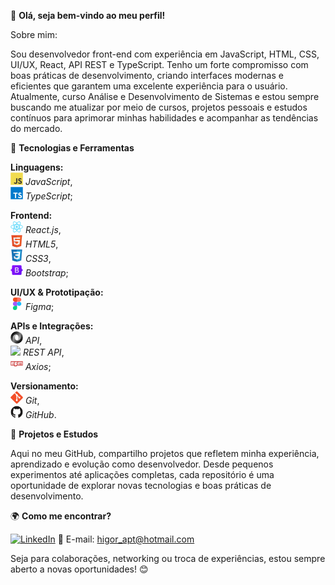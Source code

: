 👋 **Olá, seja bem-vindo ao meu perfil!**

Sobre mim:

Sou desenvolvedor front-end com experiência em JavaScript, HTML, CSS, UI/UX, React, API REST e TypeScript. Tenho um forte compromisso com boas práticas de desenvolvimento, criando interfaces modernas e eficientes que garantem uma excelente experiência para o usuário.
Atualmente, curso Análise e Desenvolvimento de Sistemas e estou sempre buscando me atualizar por meio de cursos, projetos pessoais e estudos contínuos para aprimorar minhas habilidades e acompanhar as tendências do mercado.

🚀 **Tecnologias e Ferramentas**

**Linguagens:**  
<img src="https://raw.githubusercontent.com/devicons/devicon/master/icons/javascript/javascript-original.svg" width="20"/> *JavaScript*,  
<img src="https://raw.githubusercontent.com/devicons/devicon/master/icons/typescript/typescript-original.svg" width="20"/> *TypeScript*;

**Frontend:**  
<img src="https://raw.githubusercontent.com/devicons/devicon/master/icons/react/react-original.svg" width="20"/> *React.js*,  
<img src="https://raw.githubusercontent.com/devicons/devicon/master/icons/html5/html5-original.svg" width="20"/> *HTML5*,  
<img src="https://raw.githubusercontent.com/devicons/devicon/master/icons/css3/css3-original.svg" width="20"/> *CSS3*,  
<img src="https://raw.githubusercontent.com/devicons/devicon/master/icons/bootstrap/bootstrap-original.svg" width="20"/> *Bootstrap*;

**UI/UX & Prototipação:**  
<img src="https://raw.githubusercontent.com/devicons/devicon/master/icons/figma/figma-original.svg" width="20"/> *Figma*;

**APIs e Integrações:**  
<img src="https://raw.githubusercontent.com/devicons/devicon/master/icons/json/json-original.svg" width="20"/> *API*,  
<img src="https://raw.githubusercontent.com/simple-icons/simple-icons/master/icons/http.svg" width="20"/> *REST API*,  
<img src="https://raw.githubusercontent.com/devicons/devicon/master/icons/npm/npm-original-wordmark.svg" width="20"/> *Axios*;

**Versionamento:**  
<img src="https://raw.githubusercontent.com/devicons/devicon/master/icons/git/git-original.svg" width="20"/> *Git*,  
<img src="https://raw.githubusercontent.com/devicons/devicon/master/icons/github/github-original.svg" width="20"/> *GitHub*.


📌 **Projetos e Estudos**

Aqui no meu GitHub, compartilho projetos que refletem minha experiência, aprendizado e evolução como desenvolvedor. Desde pequenos experimentos até aplicações completas, cada repositório é uma oportunidade de explorar novas tecnologias e boas práticas de desenvolvimento.

🌍 **Como me encontrar?**
 
[![LinkedIn](https://img.shields.io/badge/LinkedIn-0077B5?style=for-the-badge&logo=linkedin&logoColor=white)](https://www.linkedin.com/in/higor-bernardes-6a41b0230/)
📧 E-mail: higor_apt@hotmail.com


Seja para colaborações, networking ou troca de experiências, estou sempre aberto a novas oportunidades! 😊
